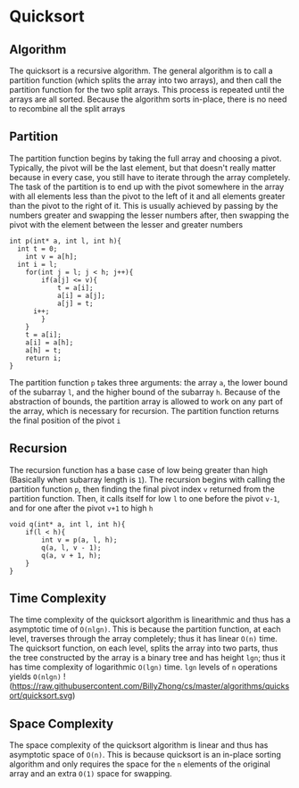 # Quicksort
## Algorithm
The quicksort is a recursive algorithm. The general algorithm is to
call a partition function (which splits the array into two arrays),
and then call the partition function for the two split arrays. This
process is repeated until the arrays are all sorted. Because the
algorithm sorts in-place, there is no need to recombine all the
split arrays
## Partition
The partition function begins by taking the full array and choosing
a pivot. Typically, the pivot will be the last element, but that
doesn't really matter because in every case, you still have to
iterate through the array completely. The task of the partition is
to end up with the pivot somewhere in the array with all elements
less than the pivot to the left of it and all elements greater than
the pivot to the right of it. This is usually achieved by passing
by the numbers greater and swapping the lesser numbers after, then
swapping the pivot with the element between the lesser and greater
numbers
```
int p(int* a, int l, int h){
  int t = 0;
	int v = a[h];
  int i = l;
	for(int j = l; j < h; j++){
		if(a[j] <= v){
			t = a[i];
			a[i] = a[j];
			a[j] = t;
      i++;
		}
	}
	t = a[i];
	a[i] = a[h];
	a[h] = t;
	return i;
}
```
The partition function `p` takes three arguments: the array `a`,
the lower bound of the subarray `l`, and the higher bound of the
subarray `h`. Because of the abstraction of bounds, the partition
array is allowed to work on any part of the array, which is necessary
for recursion. The partition function returns the final position of
the pivot `i`
## Recursion
The recursion function has a base case of low being greater than high
(Basically when subarray length is `1`). The recursion begins with
calling the partition function `p`, then finding the final pivot
index `v` returned from the partition function. Then, it calls itself
for low `l` to one before the pivot `v-1`, and for one after the pivot
`v+1` to high `h`
```
void q(int* a, int l, int h){
	if(l < h){
		int v = p(a, l, h);
		q(a, l, v - 1);
		q(a, v + 1, h);
	}
}
```
## Time Complexity
The time complexity of the quicksort algorithm is linearithmic and thus
has a asymptotic time of `O(nlgn)`. This is because the partition
function, at each level, traverses through the array completely; thus
it has linear `O(n)` time. The quicksort function, on each level, splits
the array into two parts, thus the tree constructed by the array is a
binary tree and has height `lgn`; thus it has time complexity of
logarithmic `O(lgn)` time. `lgn` levels of `n` operations yields `O(nlgn)`
!(https://raw.githubusercontent.com/BillyZhong/cs/master/algorithms/quicksort/quicksort.svg)
## Space Complexity
The space complexity of the quicksort algorithm is linear and thus has
asymptotic space of `O(n)`. This is because quicksort is an in-place
sorting algorithm and only requires the space for the `n` elements of the
original array and an extra `O(1)` space for swapping.
